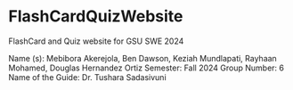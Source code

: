 # FlashCardQuizWebsite
FlashCard and Quiz website for GSU SWE 2024

Name (s): Mebibora Akerejola, Ben Dawson, Keziah Mundlapati, Rayhaan  Mohamed, Douglas Hernandez Ortiz
Semester: Fall 2024
Group Number: 6
Name of the Guide: Dr. Tushara Sadasivuni

